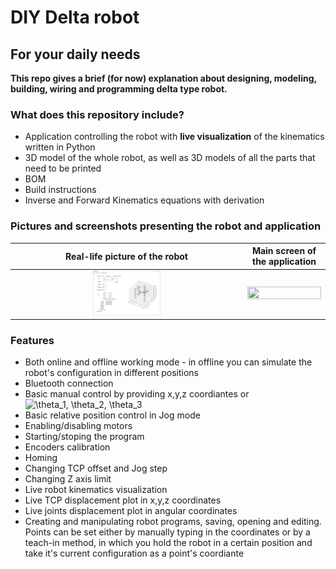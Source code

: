 # DIY Delta robot

## For your daily needs

**This repo gives a brief (for now) explanation about designing, modeling, building, wiring and programming delta type robot.**

### What does this repository include?
- Application controlling the robot with **live visualization** of the kinematics written in Python
- 3D model of the whole robot, as well as 3D models of all the parts that need to be printed
- BOM
- Build instructions
- Inverse and Forward Kinematics equations with derivation

### Pictures and screenshots presenting the robot and application

| Real-life picture of the robot | Main screen of the application |
|            :---:               |            :---:               |
| <img src="images/main_screen.png" width=30% height=30%> | <img src="https://user-images.githubusercontent.com/84570140/149950918-80e215e9-9a54-49c9-802b-f81aedbbf43c.png" width=100% height=100%> |
<!-- https://user-images.githubusercontent.com/84570140/149950226-a1bb82dc-97a9-4bc8-ab05-011d34f5940a.jpg -->
### Features
- Both online and offline working mode - in offline you can simulate the robot's configuration in different positions
- Bluetooth connection
- Basic manual control by providing x,y,z coordiantes or  <img src="https://latex.codecogs.com/svg.image?\theta_1,&space;\theta_2,&space;\theta_3&space;" title="\theta_1, \theta_2, \theta_3 " />
- Basic relative position control in Jog mode
- Enabling/disabling motors
- Starting/stoping the program
- Encoders calibration
- Homing
- Changing TCP offset and Jog step
- Changing Z axis limit
- Live robot kinematics visualization
- Live TCP displacement plot in x,y,z coordinates
- Live joints displacement plot in angular coordinates
- Creating and manipulating robot programs, saving, opening and editing. Points can be set either by manually typing in the coordinates or by a teach-in method, in which you hold the robot in a certain position and take it's current configuration as a point's coordiante

